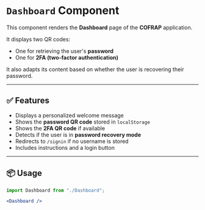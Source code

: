 # `Dashboard` Component

This component renders the **Dashboard** page of the **COFRAP** application.

It displays two QR codes:
- One for retrieving the user's **password**
- One for **2FA (two-factor authentication)**

It also adapts its content based on whether the user is recovering their password.

---

## ✅ Features

- Displays a personalized welcome message
- Shows the **password QR code** stored in `localStorage`
- Shows the **2FA QR code** if available
- Detects if the user is in **password recovery mode**
- Redirects to `/signin` if no username is stored
- Includes instructions and a login button

---

## 📦 Usage

```jsx
import Dashboard from "./Dashboard";

<Dashboard />
